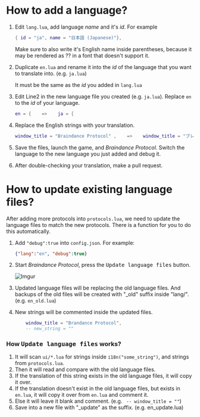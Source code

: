 # How to add a language?

1. Edit `lang.lua`, add language *name* and it's *id*. For example
    ```lua
    { id = "ja", name = "日本語 (Japanese)"},
    ```
    Make sure to also write it's English name inside parentheses, because it may be rendered as ?? in a font that doesn't support it.
    
2. Duplicate `en.lua` and rename it into the *id* of the language that you want to translate into. (e.g. `ja.lua`)

   It must be the same as the *id* you added in `lang.lua`
   
3. Edit Line2 in the new language file you created (e.g. `ja.lua`). Replace `en` to the *id* of your language.

   ```lua
   en = {    =>    ja = {
   ```

4. Replace the English strings with your translation.

   ```lua
   window_title = "Braindance Protocol" ,    =>    window_title = "ブレインダンスプロトコル" ,
   ```
   
5. Save the files, launch the game, and *Braindance Protocol*. Switch the language to the new language you just added and debug it.

6. After double-checking your translation, make a pull request.

# How to update existing language files?

After adding more protocols into `protocols.lua`, we need to update the language files to match the new protocols. There is a function for you to do this automatically.

1. Add `"debug":true` into `config.json`. For example:
    ```json
    {"lang":"en", "debug":true}
    ```
2. Start *Braindance Protocol*, press the <kbd>Update language files</kbd> button.

    ![Imgur](https://i.imgur.com/L4DRkfc.png)

3. Updated language files will be replacing the old language files. And backups of the old files will be created with "_old" suffix inside "lang/". (e.g. `en_old.lua`)
4. New strings will be commented inside the updated files.
    ```lua
        window_title = "Brandance Protocol",
        -- new_string = ""
    ```

### How <kbd>Update language files</kbd> works?
1. It will scan `ui/*.lua` for strings inside `i18n("some_string")`, and strings from `protocols.lua`.
2. Then it will read and compare with the old language files.
3. If the translation of this string exists in the old language files, it will copy it over.
4. If the translation doesn't exist in the old language files, but exists in `en.lua`, it will copy it over from `en.lua` and comment it.
5. Else it will leave it blank and comment. (e.g. ` -- window_title = ""`)
6. Save into a new file with "_update" as the suffix. (e.g. en_update.lua)
